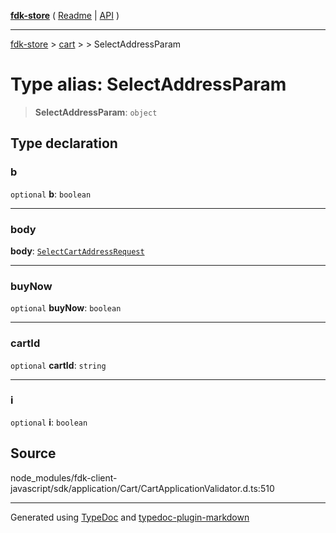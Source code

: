 [**fdk-store**](../../../README.md) ( [Readme](../../../README.md) \| [API](../../../API.md) )

---

[fdk-store](../../../API.md) > [cart](../../README.md) > [<internal>](../README.md) > SelectAddressParam

# Type alias: SelectAddressParam

> **SelectAddressParam**: `object`

## Type declaration

### b

`optional` **b**: `boolean`

---

### body

**body**: [`SelectCartAddressRequest`](type-alias.SelectCartAddressRequest.md)

---

### buyNow

`optional` **buyNow**: `boolean`

---

### cartId

`optional` **cartId**: `string`

---

### i

`optional` **i**: `boolean`

## Source

node_modules/fdk-client-javascript/sdk/application/Cart/CartApplicationValidator.d.ts:510

---

Generated using [TypeDoc](https://typedoc.org/) and [typedoc-plugin-markdown](https://www.npmjs.com/package/typedoc-plugin-markdown)
